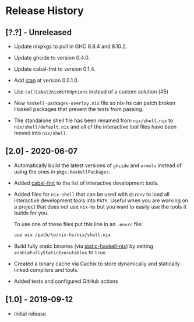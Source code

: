 # Release History

## [?.?] - Unreleased

  * Update nixpkgs to pull in GHC 8.8.4 and 8.10.2.

  * Update ghcide to version 0.4.0.

  * Update cabal-fmt to version 0.1.4.

  * Add [stan](https://github.com/kowainik/stan) at version 0.0.1.0.

  * Use `callCabal2nixWithOptions` instead of a custom solution (#5)

  * New `haskell-packages-overlay.nix` file so nix-hs can patch broken
    Haskell packages that prevent the tests from passing.

  * The standalone shell file has been renamed from `nix/shell.nix` to
    `nix/shell/default.nix` and all of the interactive tool files have
    been moved into `nix/shell`.

## [2.0] - 2020-06-07

  * Automatically build the latest versions of `ghcide` and `ormolu`
    instead of using the ones in `pkgs.haskellPackages`.

  * Added [cabal-fmt](https://github.com/phadej/cabal-fmt) to the list
    of interactive development tools.

  * Added files for `nix-shell` that can be used with `direnv` to load
    all interactive development tools into `PATH`.  Useful when you
    are working on a project that does not use `nix-hs` but you want
    to easily use the tools it builds for you.

    To use one of these files put this line in an `.envrc` file:

    ```sh
    use nix /path/to/nix-hs/nix/shell.nix
    ```

  * Build fully static binaries (via [static-haskell-nix][]) by
    setting `enableFullyStaticExecutables` to `true`.

  * Created a binary cache via Cachix to store dynamically and
    statically linked compilers and tools.

  * Added tests and configured GitHub actions

[static-haskell-nix]: https://github.com/nh2/static-haskell-nix

## [1.0] - 2019-09-12

  * Initial release
